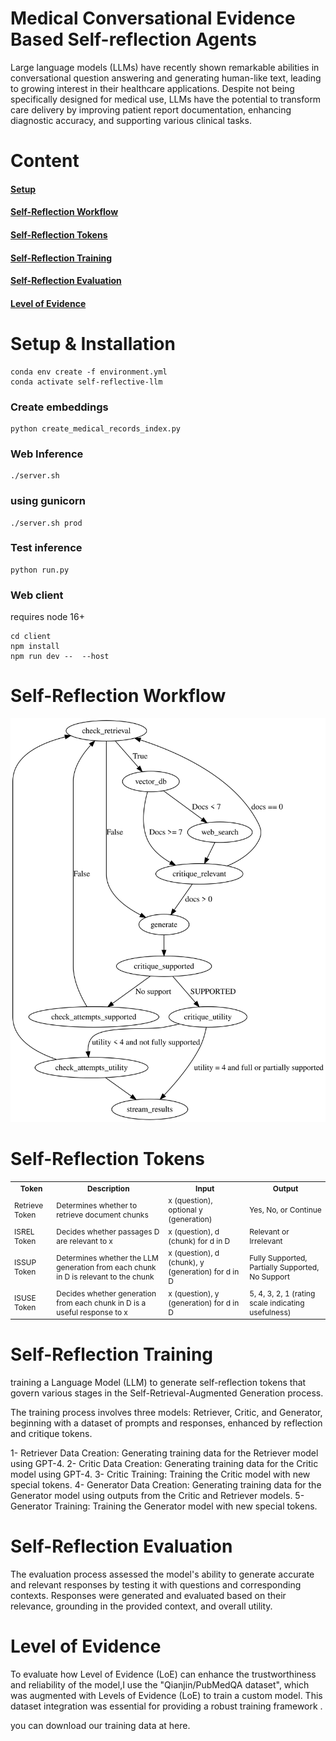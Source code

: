 # Medical Conversational Evidence Based Self-reflection Agents

Large language models (LLMs) have recently shown remarkable abilities in conversational question answering and generating human-like text, leading to growing interest in their healthcare applications. Despite not being specifically designed for medical use, LLMs have the potential to transform care delivery by improving patient report documentation, enhancing diagnostic accuracy, and supporting various clinical tasks.


# Content

#### [Setup](#setup-&-installation)
#### [Self-Reflection Workflow](#self-reflection-workflow)
#### [Self-Reflection Tokens](#self-reflection-tokens)
#### [Self-Reflection Training](#self-reflection-training)
#### [Self-Reflection Evaluation](#self-reflection-evaluation)
#### [Level of Evidence](#level-of-evidence)

# Setup & Installation

```
conda env create -f environment.yml
conda activate self-reflective-llm
```

### Create embeddings
```
python create_medical_records_index.py
```

### Web Inference
```
./server.sh
```
### using gunicorn
```
./server.sh prod
```

### Test inference
```
python run.py
```

### Web client
requires node 16+
```
cd client
npm install
npm run dev --  --host
```

# Self-Reflection Workflow
![graph](assets/graph.svg)

# Self-Reflection Tokens

<table style="font-size:12px;">
  <tr>
    <th>Token</th>
    <th>Description</th>
    <th>Input</th>
    <th>Output</th>
  </tr>
  <tr>
    <td>Retrieve Token</td>
    <td>Determines whether to retrieve document chunks</td>
    <td>x (question), optional y (generation)</td>
    <td>Yes, No, or Continue</td>
  </tr>
  <tr>
    <td>ISREL Token</td>
    <td>Decides whether passages D are relevant to x</td>
    <td>x (question), d (chunk) for d in D</td>
    <td>Relevant or Irrelevant</td>
  </tr>
  <tr>
    <td>ISSUP Token</td>
    <td>Determines whether the LLM generation from each chunk in D is relevant to the chunk</td>
    <td>x (question), d (chunk), y (generation) for d in D</td>
    <td>Fully Supported, Partially Supported, No Support</td>
  </tr>
  <tr>
    <td>ISUSE Token</td>
    <td>Decides whether generation from each chunk in D is a useful response to x</td>
    <td>x (question), y (generation) for d in D</td>
    <td>5, 4, 3, 2, 1 (rating scale indicating usefulness)</td>
  </tr>
</table>

# Self-Reflection Training

training a Language Model (LLM) to generate self-reflection tokens that govern various stages in the Self-Retrieval-Augmented Generation process.

The training process involves three models: Retriever, Critic, and Generator, beginning with a dataset of prompts and responses, enhanced by reflection and critique tokens.

1- Retriever Data Creation: Generating training data for the Retriever model using GPT-4.
2- Critic Data Creation: Generating training data for the Critic model using GPT-4.
3- Critic Training: Training the Critic model with new special tokens.
4- Generator Data Creation: Generating training data for the Generator model using outputs from the Critic and Retriever models.
5- Generator Training: Training the Generator model with new special tokens.

# Self-Reflection Evaluation

The evaluation process assessed the model's ability to generate accurate and relevant responses by testing it with questions and corresponding contexts. Responses were generated and evaluated based on their relevance, grounding in the provided context, and overall utility. 


# Level of Evidence 
To evaluate how Level of Evidence (LoE) can enhance the trustworthiness and reliability of the model,I use the "Qianjin/PubMedQA dataset", which was augmented with Levels of Evidence (LoE) to train a custom model. This dataset integration was essential for providing a robust training framework . 

you can download our training data at here.
